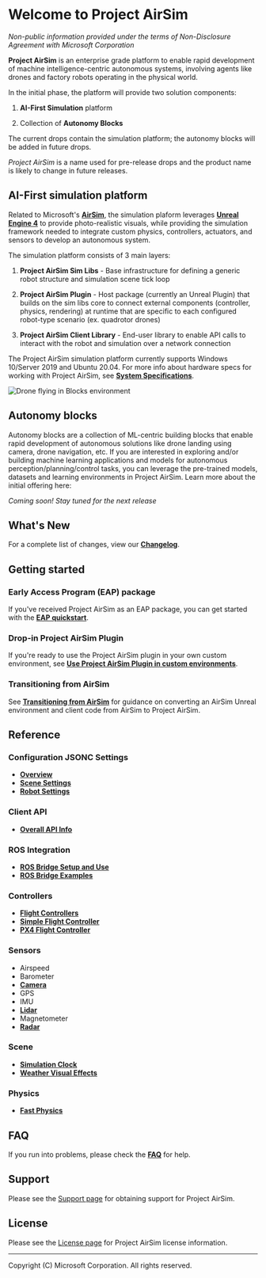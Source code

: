 # Welcome to Project AirSim

_Non-public information provided under the terms of Non-Disclosure Agreement with Microsoft Corporation_

**Project AirSim** is an enterprise grade platform to enable rapid development of machine intelligence-centric autonomous systems, involving agents like drones and factory robots operating in the physical world.

In the initial phase, the platform will provide two solution components:

1. **AI-First Simulation** platform

2. Collection of **Autonomy Blocks**

The current drops contain the simulation platform; the autonomy blocks will be added in future drops.

_Project AirSim_ is a name used for pre-release drops and the product name is likely to change in future releases.

## AI-First simulation platform

Related to Microsoft's **[AirSim](https://github.com/microsoft/AirSim)**, the simulation plaform leverages **[Unreal Engine 4](https://www.unrealengine.com/)** to provide photo-realistic visuals, while providing the simulation framework needed to integrate custom physics, controllers, actuators, and sensors to develop an autonomous system.

The simulation platform consists of 3 main layers:

1. **Project AirSim Sim Libs** - Base infrastructure for defining a generic robot structure and simulation scene tick loop

2. **Project AirSim Plugin** - Host package (currently an Unreal Plugin) that builds on the sim libs core to connect external components (controller, physics, rendering) at runtime that are specific to each configured robot-type scenario (ex. quadrotor drones)

3. **Project AirSim Client Library** - End-user library to enable API calls to interact with the robot and simulation over a network connection

The Project AirSim simulation platform currently supports Windows 10/Server 2019 and Ubuntu 20.04. For more info about hardware specs for working with Project AirSim, see **[System Specifications](system_specs.md)**.

![Drone flying in Blocks environment](images/drone_in_blocks.jpg)

## Autonomy blocks

Autonomy blocks are a collection of ML-centric building blocks that enable rapid development of autonomous solutions like drone landing using camera, drone navigation, etc.
If you are interested in exploring and/or building machine learning applications and models for autonomous perception/planning/control tasks, you can leverage the pre-trained models, datasets and learning environments in Project AirSim.
Learn more about the initial offering here:

*Coming soon! Stay tuned for the next release*

## What's New

For a complete list of changes, view our **[Changelog](changelog.md)**.

## Getting started

### Early Access Program (EAP) package

If you've received Project AirSim as an EAP package, you can get started with the **[EAP quickstart](eap_quickstart.md)**.

###  Drop-in Project AirSim Plugin

If you're ready to use the Project AirSim plugin in your own custom environment, see **[Use Project AirSim Plugin in custom environments](use_plugin.md)**.

### Transitioning from AirSim

See **[Transitioning from AirSim](transition_from_airsim.md)** for guidance on converting an AirSim Unreal environment and client code from AirSim to Project AirSim.

## Reference

### Configuration JSONC Settings

- **[Overview](config.md)**
- **[Scene Settings](config_scene.md)**
- **[Robot Settings](config_robot.md)**

### Client API

- **[Overall API Info](api.md)**

### ROS Integration

- **[ROS Bridge Setup and Use](ros/ros.md)**
- **[ROS Bridge Examples](ros/ros_examples.md)**

### Controllers

- **[Flight Controllers](controllers/controllers.md)**
- **[Simple Flight Controller](controllers/simple_flight.md)**
- **[PX4 Flight Controller](controllers/px4/px4.md)**

### Sensors

- Airspeed
- Barometer
- **[Camera](sensors/camera_capture_settings.md)**
- GPS
- IMU
- **[Lidar](sensors/lidar.md)**
- Magnetometer
- **[Radar](sensors/radar.md)**

### Scene

- **[Simulation Clock](scene/sim_clock.md)**
- **[Weather Visual Effects](scene/weather_visual_effects.md)**

### Physics

- **[Fast Physics](physics/fast_physics.md)**

## FAQ

If you run into problems, please check the **[FAQ](faq.md)** for help.

## Support

Please see the [Support page](support.md) for obtaining support for Project AirSim.

## License

Please see the [License page](license.md) for Project AirSim license information.

---

Copyright (C) Microsoft Corporation.  All rights reserved.
